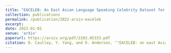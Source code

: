 ```yaml
---
title: "EACELEB: An East Asian Language Speaking Celebrity Dataset for Speaker Recognition"
collection: publications
permalink: /publication/2022-arxiv-eaceleb
excerpt: 
date: 2022-01-01
venue: 'arXiv'
paperurl: https://arxiv.org/pdf/2203.05333.pdf
citation: D. Caulley, Y. Yang, and D. Anderson, ‘"EACELEB: an east Asian language speaking celebrity dataset for speaker recognition,"’ <i>arXiv:2203.05333</i>, 2022.
---
```


<!-- ---
title: "EACELEB: An East Asian Language Speaking Celebrity Dataset for Speaker Recognition"
collection: publications
permalink: /publication/2022-arxiv-eaceleb
excerpt:
date: 2022-01-01
venue: 'arXiv'
paperurl: https://arxiv.org/pdf/2203.05333.pdf
citation: D. Caulley, Y. Yang, and D. Anderson, "EACELEB: an east Asian language speaking celebrity dataset for speaker recognition," <i>arXiv:2203.05333</i>, 2022.
---
 -->
